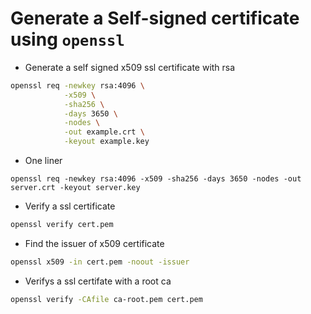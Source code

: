 # Generate a Self-signed certificate using `openssl`
* Generate a self signed x509 ssl certificate with rsa
```bash
openssl req -newkey rsa:4096 \
            -x509 \
            -sha256 \
            -days 3650 \
            -nodes \
            -out example.crt \
            -keyout example.key
```
* One liner
```
openssl req -newkey rsa:4096 -x509 -sha256 -days 3650 -nodes -out server.crt -keyout server.key
```

* Verify a ssl certificate
```bash
openssl verify cert.pem
```

* Find the issuer of x509 certificate
```bash
openssl x509 -in cert.pem -noout -issuer
```

* Verifys a ssl certifate with a root ca
```bash
openssl verify -CAfile ca-root.pem cert.pem
```
